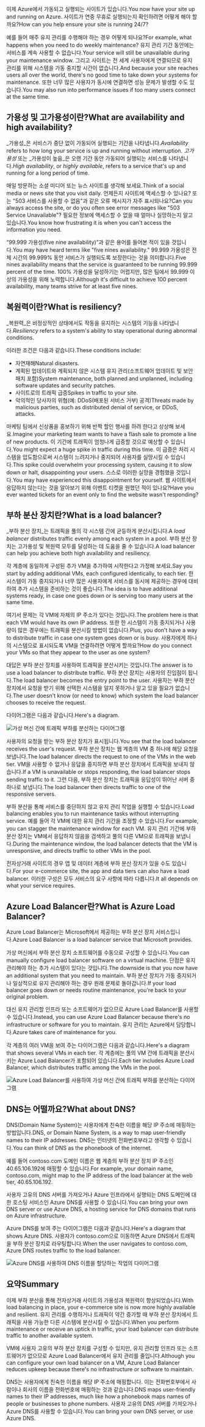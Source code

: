<span data-ttu-id="9bfb3-101">이제 Azure에서 가동되고 실행되는 사이트가 있습니다.</span><span class="sxs-lookup"><span data-stu-id="9bfb3-101">You now have your site up and running on Azure.</span></span> <span data-ttu-id="9bfb3-102">사이트가 연중 무휴로 실행되는지 확인하려면 어떻게 해야 할까요?</span><span class="sxs-lookup"><span data-stu-id="9bfb3-102">How can you help ensure your site is running 24/7?</span></span>

<span data-ttu-id="9bfb3-103">예를 들어 매주 유지 관리를 수행해야 하는 경우 어떻게 되나요?</span><span class="sxs-lookup"><span data-stu-id="9bfb3-103">For example, what happens when you need to do weekly maintenance?</span></span> <span data-ttu-id="9bfb3-104">유지 관리 기간 동안에는 서비스를 계속 사용할 수 없습니다.</span><span class="sxs-lookup"><span data-stu-id="9bfb3-104">Your service will still be unavailable during your maintenance window.</span></span> <span data-ttu-id="9bfb3-105">그리고 사이트는 전 세계 사용자에게 연결되므로 유지 관리를 위해 시스템을 가동 중지할 시간이 없습니다.</span><span class="sxs-lookup"><span data-stu-id="9bfb3-105">And because your site reaches users all over the world, there's no good time to take down your systems for maintenance.</span></span> <span data-ttu-id="9bfb3-106">또한 너무 많은 사용자가 동시에 연결하면 성능 문제가 발생할 수도 있습니다.</span><span class="sxs-lookup"><span data-stu-id="9bfb3-106">You may also run into performance issues if too many users connect at the same time.</span></span>

## <a name="what-are-availability-and-high-availability"></a><span data-ttu-id="9bfb3-107">가용성 및 고가용성이란?</span><span class="sxs-lookup"><span data-stu-id="9bfb3-107">What are availability and high availability?</span></span>

<span data-ttu-id="9bfb3-108">_가용성_은 서비스가 중단 없이 가동되어 실행되는 기간을 나타냅니다.</span><span class="sxs-lookup"><span data-stu-id="9bfb3-108">_Availability_ refers to how long your service is up and running without interruption.</span></span> <span data-ttu-id="9bfb3-109">_고가용성_ 또는 _가용성이 높음_은 오랜 기간 동안 가동되어 실행되는 서비스를 나타냅니다.</span><span class="sxs-lookup"><span data-stu-id="9bfb3-109">_High availability_, or _highly available_, refers to a service that's up and running for a long period of time.</span></span>

<span data-ttu-id="9bfb3-110">매일 방문하는 소셜 미디어 또는 뉴스 사이트를 생각해 보세요.</span><span class="sxs-lookup"><span data-stu-id="9bfb3-110">Think of a social media or news site that you visit daily.</span></span> <span data-ttu-id="9bfb3-111">언제든지 사이트에 액세스할 수 있나요? 또는 "503 서비스를 사용할 수 없음"과 같은 오류 메시지가 자주 표시되나요?</span><span class="sxs-lookup"><span data-stu-id="9bfb3-111">Can you always access the site, or do you often see error messages like "503 Service Unavailable"?</span></span> <span data-ttu-id="9bfb3-112">필요한 정보에 액세스할 수 없을 때 얼마나 실망하는지 알고 있습니다.</span><span class="sxs-lookup"><span data-stu-id="9bfb3-112">You know how frustrating it is when you can't access the information you need.</span></span>

<span data-ttu-id="9bfb3-113">“99.999 가용성(five nine availability)”과 같은 용어를 들어본 적이 있을 것입니다.</span><span class="sxs-lookup"><span data-stu-id="9bfb3-113">You may have heard terms like "five nines availability."</span></span> <span data-ttu-id="9bfb3-114">99.999 가용성은 전체 시간의 99.999% 동안 서비스가 실행되도록 보장한다는 것을 의미합니다.</span><span class="sxs-lookup"><span data-stu-id="9bfb3-114">Five nines availability means that the service is guaranteed to be running 99.999 percent of the time.</span></span> <span data-ttu-id="9bfb3-115">100% 가용성을 달성하기는 어렵지만, 많은 팀에서 99.999 이상의 가용성을 위해 노력합니다.</span><span class="sxs-lookup"><span data-stu-id="9bfb3-115">Although it's difficult to achieve 100 percent availability, many teams strive for at least five nines.</span></span>

## <a name="what-is-resiliency"></a><span data-ttu-id="9bfb3-116">복원력이란?</span><span class="sxs-lookup"><span data-stu-id="9bfb3-116">What is resiliency?</span></span>

<span data-ttu-id="9bfb3-117">_복원력_은 비정상적인 상태에서도 작동을 유지하는 시스템의 기능을 나타냅니다.</span><span class="sxs-lookup"><span data-stu-id="9bfb3-117">_Resiliency_ refers to a system's ability to stay operational during abnormal conditions.</span></span>

<span data-ttu-id="9bfb3-118">이러한 조건은 다음과 같습니다.</span><span class="sxs-lookup"><span data-stu-id="9bfb3-118">These conditions include:</span></span>

- <span data-ttu-id="9bfb3-119">자연재해</span><span class="sxs-lookup"><span data-stu-id="9bfb3-119">Natural disasters.</span></span>
- <span data-ttu-id="9bfb3-120">계획된 업데이트와 계획되지 않은 시스템 유지 관리(소프트웨어 업데이트 및 보안 패치 포함)</span><span class="sxs-lookup"><span data-stu-id="9bfb3-120">System maintenance, both planned and unplanned, including software updates and security patches.</span></span>
- <span data-ttu-id="9bfb3-121">사이트로의 트래픽 급증</span><span class="sxs-lookup"><span data-stu-id="9bfb3-121">Spikes in traffic to your site.</span></span>
- <span data-ttu-id="9bfb3-122">악의적인 당사자의 위협(예: DDoS(배포된 서비스 거부) 공격)</span><span class="sxs-lookup"><span data-stu-id="9bfb3-122">Threats made by malicious parties, such as distributed denial of service, or DDoS, attacks.</span></span>

<span data-ttu-id="9bfb3-123">마케팅 팀에서 신상품을 홍보하기 위해 반짝 할인 행사를 하려 한다고 상상해 보세요.</span><span class="sxs-lookup"><span data-stu-id="9bfb3-123">Imagine your marketing team wants to have a flash sale to promote a line of new products.</span></span> <span data-ttu-id="9bfb3-124">이 기간에 트래픽이 엄청나게 급증할 것으로 예상할 수 있습니다.</span><span class="sxs-lookup"><span data-stu-id="9bfb3-124">You might expect a huge spike in traffic during this time.</span></span> <span data-ttu-id="9bfb3-125">이 급증은 처리 시스템을 압도함으로써 시스템이 느려지거나 중지되어 사용자를 실망시킬 수 있습니다.</span><span class="sxs-lookup"><span data-stu-id="9bfb3-125">This spike could overwhelm your processing system, causing it to slow down or halt, disappointing your users.</span></span> <span data-ttu-id="9bfb3-126">스스로 이러한 실망을 경험했을 것입니다.</span><span class="sxs-lookup"><span data-stu-id="9bfb3-126">You may have experienced this disappointment for yourself.</span></span> <span data-ttu-id="9bfb3-127">웹 사이트에서 응답하지 않는다는 것을 알아보기 위해 이벤트 티켓을 원했던 적이 있나요?</span><span class="sxs-lookup"><span data-stu-id="9bfb3-127">Have you ever wanted tickets for an event only to find the website wasn't responding?</span></span>

## <a name="what-is-a-load-balancer"></a><span data-ttu-id="9bfb3-128">부하 분산 장치란?</span><span class="sxs-lookup"><span data-stu-id="9bfb3-128">What is a load balancer?</span></span>

<span data-ttu-id="9bfb3-129">_부하 분산 장치_는 트래픽을 풀의 각 시스템 간에 균등하게 분산시킵니다.</span><span class="sxs-lookup"><span data-stu-id="9bfb3-129">A _load balancer_ distributes traffic evenly among each system in a pool.</span></span> <span data-ttu-id="9bfb3-130">부하 분산 장치는 고가용성 및 복원력 모두를 달성하는 데 도움을 줄 수 있습니다.</span><span class="sxs-lookup"><span data-stu-id="9bfb3-130">A load balancer can help you achieve both high availability and resiliency.</span></span>

<span data-ttu-id="9bfb3-131">각 계층에 동일하게 구성된 추가 VM을 추가하여 시작한다고 가정해 보세요.</span><span class="sxs-lookup"><span data-stu-id="9bfb3-131">Say you start by adding additional VMs, each configured identically, to each tier.</span></span> <span data-ttu-id="9bfb3-132">한 시스템이 가동 중지되거나 너무 많은 사용자에게 서비스를 동시에 제공하는 경우에 대비하여 추가 시스템을 준비하는 것이 좋습니다.</span><span class="sxs-lookup"><span data-stu-id="9bfb3-132">The idea is to have additional systems ready, in case one goes down or is serving too many users at the same time.</span></span>

<span data-ttu-id="9bfb3-133">여기서 문제는 각 VM에 자체의 IP 주소가 있다는 것입니다.</span><span class="sxs-lookup"><span data-stu-id="9bfb3-133">The problem here is that each VM would have its own IP address.</span></span> <span data-ttu-id="9bfb3-134">또한 한 시스템이 가동 중지되거나 사용량이 많은 경우에는 트래픽을 분산시킬 방법이 없습니다.</span><span class="sxs-lookup"><span data-stu-id="9bfb3-134">Plus, you don't have a way to distribute traffic in case one system goes down or is busy.</span></span> <span data-ttu-id="9bfb3-135">사용자에게 하나의 시스템으로 표시되도록 VM을 연결하려면 어떻게 할까요?</span><span class="sxs-lookup"><span data-stu-id="9bfb3-135">How do you connect your VMs so that they appear to the user as one system?</span></span>

<span data-ttu-id="9bfb3-136">대답은 부하 분산 장치를 사용하여 트래픽을 분산시키는 것입니다.</span><span class="sxs-lookup"><span data-stu-id="9bfb3-136">The answer is to use a load balancer to distribute traffic.</span></span> <span data-ttu-id="9bfb3-137">부하 분산 장치는 사용자의 진입점이 됩니다.</span><span class="sxs-lookup"><span data-stu-id="9bfb3-137">The load balancer becomes the entry point to the user.</span></span> <span data-ttu-id="9bfb3-138">사용자는 부하 분산 장치에서 요청을 받기 위해 선택한 시스템을 알지 못하거나 알고 있을 필요가 없습니다.</span><span class="sxs-lookup"><span data-stu-id="9bfb3-138">The user doesn't know (or need to know) which system the load balancer chooses to receive the request.</span></span>

<span data-ttu-id="9bfb3-139">다이어그램은 다음과 같습니다.</span><span class="sxs-lookup"><span data-stu-id="9bfb3-139">Here's a diagram.</span></span>

![가상 머신 간에 트래픽 부하를 분산하는 다이어그램](../media-draft/load-balancer.png)

<span data-ttu-id="9bfb3-141">사용자의 요청을 받는 부하 분산 장치가 표시됩니다.</span><span class="sxs-lookup"><span data-stu-id="9bfb3-141">You see that the load balancer receives the user's request.</span></span> <span data-ttu-id="9bfb3-142">부하 분산 장치는 웹 계층의 VM 중 하나에 해당 요청을 보냅니다.</span><span class="sxs-lookup"><span data-stu-id="9bfb3-142">The load balancer directs the request to one of the VMs in the web tier.</span></span> <span data-ttu-id="9bfb3-143">VM을 사용할 수 없거나 응답을 중지하면 부하 분산 장치에서 트래픽을 보내지 않습니다.</span><span class="sxs-lookup"><span data-stu-id="9bfb3-143">If a VM is unavailable or stops responding, the load balancer stops sending traffic to it.</span></span> <span data-ttu-id="9bfb3-144">그런 다음, 부하 분산 장치는 트래픽을 응답성이 뛰어난 서버 중 하나로 보냅니다.</span><span class="sxs-lookup"><span data-stu-id="9bfb3-144">The load balancer then directs traffic to one of the responsive servers.</span></span>

<span data-ttu-id="9bfb3-145">부하 분산을 통해 서비스를 중단하지 않고 유지 관리 작업을 실행할 수 있습니다.</span><span class="sxs-lookup"><span data-stu-id="9bfb3-145">Load balancing enables you to run maintenance tasks without interrupting service.</span></span> <span data-ttu-id="9bfb3-146">예를 들어 각 VM에 대한 유지 관리 기간을 조정할 수 있습니다.</span><span class="sxs-lookup"><span data-stu-id="9bfb3-146">For example, you can stagger the maintenance window for each VM.</span></span> <span data-ttu-id="9bfb3-147">유지 관리 기간에 부하 분산 장치는 VM에서 응답하지 않음을 검색하고 풀의 다른 VM으로 트래픽을 보냅니다.</span><span class="sxs-lookup"><span data-stu-id="9bfb3-147">During the maintenance window, the load balancer detects that the VM is unresponsive, and directs traffic to other VMs in the pool.</span></span>

<span data-ttu-id="9bfb3-148">전자상거래 사이트의 경우 앱 및 데이터 계층에 부하 분산 장치가 있을 수도 있습니다.</span><span class="sxs-lookup"><span data-stu-id="9bfb3-148">For your e-commerce site, the app and data tiers can also have a load balancer.</span></span> <span data-ttu-id="9bfb3-149">이러한 구성은 모두 서비스의 요구 사항에 따라 다릅니다.</span><span class="sxs-lookup"><span data-stu-id="9bfb3-149">It all depends on what your service requires.</span></span>

## <a name="what-is-azure-load-balancer"></a><span data-ttu-id="9bfb3-150">Azure Load Balancer란?</span><span class="sxs-lookup"><span data-stu-id="9bfb3-150">What is Azure Load Balancer?</span></span>

<span data-ttu-id="9bfb3-151">Azure Load Balancer는 Microsoft에서 제공하는 부하 분산 장치 서비스입니다.</span><span class="sxs-lookup"><span data-stu-id="9bfb3-151">Azure Load Balancer is a load balancer service that Microsoft provides.</span></span>

<span data-ttu-id="9bfb3-152">가상 머신에서 부하 분산 장치 소프트웨어를 수동으로 구성할 수 있습니다.</span><span class="sxs-lookup"><span data-stu-id="9bfb3-152">You can manually configure load balancer software on a virtual machine.</span></span> <span data-ttu-id="9bfb3-153">단점은 유지 관리해야 하는 추가 시스템이 있다는 것입니다.</span><span class="sxs-lookup"><span data-stu-id="9bfb3-153">The downside is that you now have an additional system that you need to maintain.</span></span> <span data-ttu-id="9bfb3-154">부하 분산 장치가 가동 중지되거나 일상적으로 유지 관리해야 하는 경우 원래 문제로 돌아갑니다.</span><span class="sxs-lookup"><span data-stu-id="9bfb3-154">If your load balancer goes down or needs routine maintenance, you're back to your original problem.</span></span>

<span data-ttu-id="9bfb3-155">대신 유지 관리할 인프라 또는 소프트웨어가 없으므로 Azure Load Balancer를 사용할 수 있습니다.</span><span class="sxs-lookup"><span data-stu-id="9bfb3-155">Instead, you can use Azure Load Balancer because there's no infrastructure or software for you to maintain.</span></span> <span data-ttu-id="9bfb3-156">유지 관리는 Azure에서 담당합니다.</span><span class="sxs-lookup"><span data-stu-id="9bfb3-156">Azure takes care of maintenance for you.</span></span>

<span data-ttu-id="9bfb3-157">각 계층의 여러 VM을 보여 주는 다이어그램은 다음과 같습니다.</span><span class="sxs-lookup"><span data-stu-id="9bfb3-157">Here's a diagram that shows several VMs in each tier.</span></span> <span data-ttu-id="9bfb3-158">각 계층에는 풀의 VM 간에 트래픽을 분산시키는 Azure Load Balancer가 포함되어 있습니다.</span><span class="sxs-lookup"><span data-stu-id="9bfb3-158">Each tier includes  Azure Load Balancer, which distributes traffic among the VMs in the pool.</span></span>

![Azure Load Balancer를 사용하여 가상 머신 간에 트래픽 부하를 분산하는 다이어그램](../media-draft/azure-load-balancer.png)

## <a name="what-about-dns"></a><span data-ttu-id="9bfb3-160">DNS는 어떨까요?</span><span class="sxs-lookup"><span data-stu-id="9bfb3-160">What about DNS?</span></span>

<span data-ttu-id="9bfb3-161">DNS(Domain Name System)는 사용자에게 친숙한 이름을 해당 IP 주소에 매핑하는 방법입니다.</span><span class="sxs-lookup"><span data-stu-id="9bfb3-161">DNS, or Domain Name System, is a way to map user-friendly names to their IP addresses.</span></span> <span data-ttu-id="9bfb3-162">DNS는 인터넷의 전화번호부라고 생각할 수 있습니다.</span><span class="sxs-lookup"><span data-stu-id="9bfb3-162">You can think of DNS as the phonebook of the internet.</span></span>

<span data-ttu-id="9bfb3-163">예를 들어 contoso.com 도메인 이름은 웹 계층의 부하 분산 장치 IP 주소인 40.65.106.192에 매핑할 수 있습니다.</span><span class="sxs-lookup"><span data-stu-id="9bfb3-163">For example, your domain name, contoso.com, might map to the IP address of the load balancer at the web tier, 40.65.106.192.</span></span>

<span data-ttu-id="9bfb3-164">사용자 고유의 DNS 서버를 가져오거나 Azure 인프라에서 실행되는 DNS 도메인에 대한 호스팅 서비스인 Azure DNS를 사용할 수 있습니다.</span><span class="sxs-lookup"><span data-stu-id="9bfb3-164">You can bring your own DNS server or use Azure DNS, a hosting service for DNS domains that runs on Azure infrastructure.</span></span>

<span data-ttu-id="9bfb3-165">Azure DNS를 보여 주는 다이어그램은 다음과 같습니다.</span><span class="sxs-lookup"><span data-stu-id="9bfb3-165">Here's a diagram that shows Azure DNS.</span></span> <span data-ttu-id="9bfb3-166">사용자가 contoso.com으로 이동하면 Azure DNS에서 트래픽을 부하 분산 장치로 라우팅합니다.</span><span class="sxs-lookup"><span data-stu-id="9bfb3-166">When the user navigates to contoso.com, Azure DNS routes traffic to the load balancer.</span></span>

![Azure DNS를 사용하여 DNS 이름을 할당하는 작업의 다이어그램](../media-draft/dns.png)

## <a name="summary"></a><span data-ttu-id="9bfb3-168">요약</span><span class="sxs-lookup"><span data-stu-id="9bfb3-168">Summary</span></span>

<span data-ttu-id="9bfb3-169">이제 부하 분산을 통해 전자상거래 사이트의 가용성과 복원력이 향상되었습니다.</span><span class="sxs-lookup"><span data-stu-id="9bfb3-169">With load balancing in place, your e-commerce site is now more highly available and resilient.</span></span> <span data-ttu-id="9bfb3-170">유지 관리를 수행하거나 트래픽이 약간 증가할 때 부하 분산 장치에서 트래픽을 사용 가능한 다른 시스템에 분산시킬 수 있습니다.</span><span class="sxs-lookup"><span data-stu-id="9bfb3-170">When you perform maintenance or receive an uptick in traffic, your load balancer can distribute traffic to another available system.</span></span>

<span data-ttu-id="9bfb3-171">VM에 사용자 고유의 부하 분산 장치를 구성할 수 있지만, 유지 관리할 인프라 또는 소프트웨어가 없으므로 Azure Load Balancer에서 유지 관리를 줄입니다.</span><span class="sxs-lookup"><span data-stu-id="9bfb3-171">Although you can configure your own load balancer on a VM, Azure Load Balancer reduces upkeep because there's no infrastructure or software to maintain.</span></span>

<span data-ttu-id="9bfb3-172">DNS는 사용자에게 친숙한 이름을 해당 IP 주소에 매핑합니다. 이는 전화번호부에서 사람이나 회사의 이름을 전화번호에 매핑하는 것과 같습니다.</span><span class="sxs-lookup"><span data-stu-id="9bfb3-172">DNS maps user-friendly names to their IP addresses, much like how a phonebook maps names of people or businesses to phone numbers.</span></span> <span data-ttu-id="9bfb3-173">사용자 고유의 DNS 서버를 가져오거나 Azure DNS를 사용할 수 있습니다.</span><span class="sxs-lookup"><span data-stu-id="9bfb3-173">You can bring your own DNS server, or use Azure DNS.</span></span>
